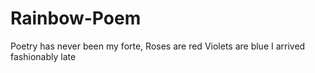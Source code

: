 # Rainbow-Poem
Poetry has never been my forte,
Roses are red
Violets are blue
I arrived fashionably late
